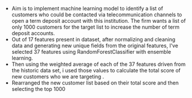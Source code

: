 <ul>
<li>Aim is to implement machine learning model to identify a list of customers who could be contacted via telecommunication channels to open a term deposit account with this institution. The firm wants a list of only 1000 customers for the target list to increase the number of term deposit accounts.</li>
<li>Out of 17 features present in dataset, after normalizing and cleaning data and generating new unique fields from the original features, I've selected 37 features using RandomForestClassifier with ensemble learning.</li>
<li>Then using the weighted average of each of the 37 features driven from the historic data set, i used those values to calculate the total score of new customers who we are targeting .</li>
<li>Rearranged the new customer list based on their total score and then selecting the top 1000</li>
</ul>
